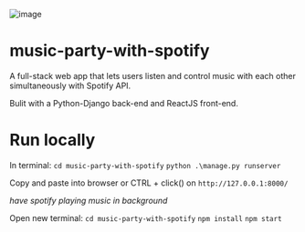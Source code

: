 ![image](https://user-images.githubusercontent.com/73156364/110365756-6397e400-8080-11eb-9ada-9ea95bf5c3e7.png)

# music-party-with-spotify
A full-stack web app that lets users listen and control music with each other simultaneously with Spotify API.

Bulit with a Python-Django back-end and ReactJS front-end.



# Run locally
In terminal:
`cd music-party-with-spotify`
`python .\manage.py runserver`

Copy and paste into browser or CTRL + click() on `http://127.0.0.1:8000/`

*have spotify playing music in background*

Open new terminal: 
`cd music-party-with-spotify`
`npm install`
`npm start`

